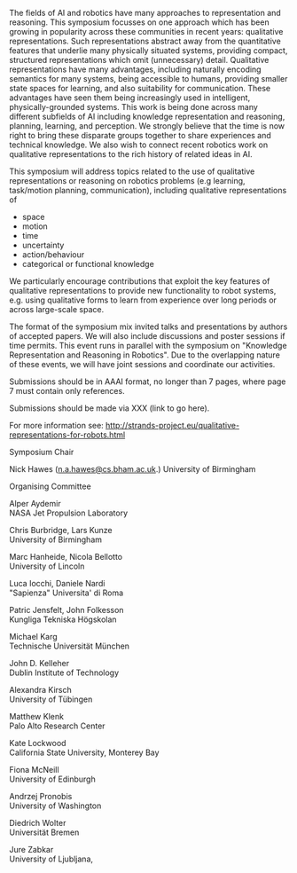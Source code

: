 The fields of AI and robotics have many approaches to representation and reasoning. This symposium focusses on one approach which has been growing in popularity across these communities in recent years: qualitative representations. Such representations abstract away from the quantitative features that underlie many physically situated systems, providing compact, structured representations which omit (unnecessary) detail. Qualitative representations have many advantages, including naturally encoding semantics for many systems, being accessible to humans, providing smaller state spaces for learning, and also suitability for communication. These advantages have seen them being increasingly used in intelligent, physically-grounded systems. This work is being done across many different subfields of AI including knowledge representation and reasoning, planning, learning, and perception. We strongly believe that the time is now right to bring these disparate groups together to share experiences and technical knowledge. We also wish to connect recent robotics work on qualitative representations to the rich history of related ideas in AI.

This symposium will address topics related to the use of qualitative representations or reasoning on robotics problems (e.g learning, task/motion planning, communication), including qualitative representations of

 * space
 * motion
 * time
 * uncertainty
 * action/behaviour
 * categorical or functional knowledge

We particularly encourage contributions that exploit the key features of qualitative representations to provide new functionality to robot systems, e.g. using qualitative forms to learn from experience over long periods or across large-scale space.

The format of the symposium mix invited talks and presentations by authors of accepted papers. We will also include discussions and poster sessions if time permits. This event runs in parallel with the symposium on "Knowledge Representation and Reasoning in Robotics". Due to the overlapping nature of these events, we will have joint sessions and coordinate our activities.

Submissions should be in AAAI format, no longer than 7 pages, where page 7 must contain only references. 

Submissions should be made via XXX (link to go here).

For more information see: http://strands-project.eu/qualitative-representations-for-robots.html

Symposium Chair

Nick Hawes (n.a.hawes@cs.bham.ac.uk.)
University of Birmingham 

Organising Committee

Alper Aydemir  
NASA Jet Propulsion Laboratory 

Chris Burbridge, Lars Kunze  
University of Birmingham

Marc Hanheide, Nicola Bellotto  
University of Lincoln

Luca Iocchi, Daniele Nardi  
"Sapienza" Universita' di Roma  

Patric Jensfelt, John Folkesson  
Kungliga Tekniska Högskolan

Michael Karg  
Technische Universität München  

John D. Kelleher  
Dublin Institute of Technology

Alexandra Kirsch  
University of Tübingen

Matthew Klenk  
Palo Alto Research Center  

Kate Lockwood  
California State University, Monterey Bay

Fiona McNeill  
University of Edinburgh

Andrzej Pronobis  
University of Washington

Diedrich Wolter	 
Universität Bremen

Jure Zabkar  
University of Ljubljana,

